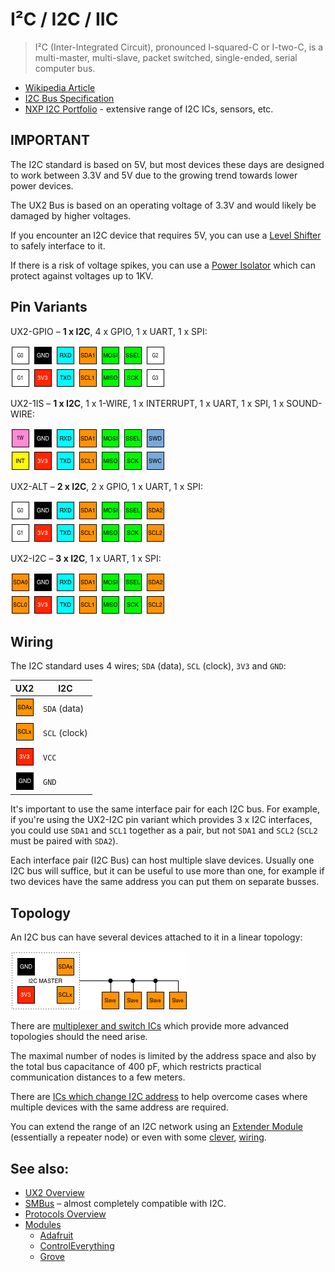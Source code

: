 #  I²C / I2C / IIC

> I²C (Inter-Integrated Circuit), pronounced I-squared-C or I-two-C, is a multi-master, multi-slave, packet switched, single-ended, serial computer bus.

* [Wikipedia Article](https://www.wikiwand.com/en/I%C2%B2C)
* [I2C Bus Specification](http://www.nxp.com/docs/en/user-guide/UM10204.pdf)
* [NXP I2C Portfolio](http://www.nxp.com/products/interfaces/ic-bus-portfolio:MC_41735) - extensive range of I2C ICs, sensors, etc.

## IMPORTANT

The I2C standard is based on 5V, but most devices these days are designed to work between 3.3V and 5V due to the growing trend towards lower power devices.

The UX2 Bus is based on an operating voltage of 3.3V and would likely be damaged by higher voltages.

If you encounter an I2C device that requires 5V, you can use a [Level Shifter](https://shop.controleverything.com/collections/bus-handlers/products/i2c-data-and-power-level-shifter-3vdc-to-5vdc-bus-handler) to safely interface to it.

If there is a risk of voltage spikes, you can use a [Power Isolator](https://shop.controleverything.com/collections/bus-handlers/products/iso1541-i2c-data-and-1kv-power-isolator-bus-handler-i2c-mini-module) which can protect against voltages up to 1KV.

## Pin Variants

UX2-GPIO – **1 x I2C**, 4 x GPIO, 1 x UART, 1 x SPI:

![UX2-GPIO](../../img/ux2-gpio.png)

UX2-1IS – **1 x I2C**, 1 x 1-WIRE, 1 x INTERRUPT, 1 x UART, 1 x SPI, 1 x SOUND-WIRE:

![UX2-1IS](../../img/ux2-1is.png)

UX2-ALT – **2 x I2C**, 2 x GPIO, 1 x UART, 1 x SPI:

![UX2-ALT](../../img/ux2-alt.png)

UX2-I2C – **3 x I2C**, 1 x UART, 1 x SPI:

![UX2-I2C](../../img/ux2-i2c.png)

## Wiring

The I2C standard uses 4 wires; `SDA` (data), `SCL` (clock), `3V3` and `GND`:

| UX2                        | I2C           |
| -------------------------- | ------------- |
| ![SDAx](../../pin/sda.png) | `SDA` (data)  |
| ![SCLx](../../pin/scl.png) | `SCL` (clock) |
| ![3V3](../../pin/3v3.png)  | `VCC`         |
| ![GND](../../pin/gnd.png)  | `GND`         |

It's important to use the same interface pair for each I2C bus. For example, if you're using the UX2-I2C pin variant which provides 3 x I2C interfaces, you could use `SDA1` and `SCL1` together as a pair, but not `SDA1` and `SCL2` (`SCL2` must be paired with `SDA2`).

Each interface pair (I2C Bus) can host multiple slave devices. Usually one I2C bus will suffice, but it can be useful to use more than one, for example if two devices have the same address you can put them on separate busses.

## Topology

An I2C bus can have several devices attached to it in a linear topology:

![I2C Linear Topology](./i2c.png)

There are [multiplexer and switch ICs](http://www.nxp.com/products/interfaces/ic-bus-portfolio/ic-multiplexers-switches:MC_41851) which provide more advanced topologies should the need arise.

The maximal number of nodes is limited by the address space and also by the total bus capacitance of 400 pF, which restricts practical communication distances to a few meters.

There are [ICs which change I2C address](http://hackaday.com/2017/02/17/ltc4316-is-the-i2c-babelfish/) to help overcome cases where multiple devices with the same address are required.

You can extend the range of an I2C network using an [Extender Module](https://shop.controleverything.com/collections/bus-handlers/products/long-distance-i2c-bus-extender) (essentially a repeater node) or even with some [clever](http://hackaday.com/2017/02/08/taking-the-leap-off-board-an-introduction-to-i2c-over-long-wires/), [wiring](https://hackaday.com/2017/03/31/an-introduction-to-differential-i%C2%B2c/).

## See also:

* [UX2 Overview](../../README.md)
* [SMBus](../smbus/README.md) – almost completely compatible with I2C.
* [Protocols Overview](../README.md)
* [Modules](../../modules/README.md)
    * [Adafruit](../../modules/adafruit/README.md)
    * [ControlEverything](../../modules/controleverything/README.md)
    * [Grove](../../modules/grove/README.md)
